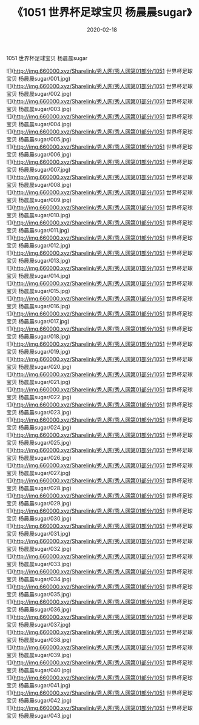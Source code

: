 ﻿---
layout: post
title:  《1051 世界杯足球宝贝 杨晨晨sugar》
date:   2020-02-18
img: http://img.660000.xyz/Sharelink/秀人网/秀人网第01部分/1051 世界杯足球宝贝 杨晨晨sugar/000.jpg
categories: [美女, 清纯, 唯美]
---

1051 世界杯足球宝贝 杨晨晨sugar

  ![](http://img.660000.xyz/Sharelink/秀人网/秀人网第01部分/1051 世界杯足球宝贝 杨晨晨sugar/001.jpg) <br> ![](http://img.660000.xyz/Sharelink/秀人网/秀人网第01部分/1051 世界杯足球宝贝 杨晨晨sugar/002.jpg) <br> ![](http://img.660000.xyz/Sharelink/秀人网/秀人网第01部分/1051 世界杯足球宝贝 杨晨晨sugar/003.jpg) <br> ![](http://img.660000.xyz/Sharelink/秀人网/秀人网第01部分/1051 世界杯足球宝贝 杨晨晨sugar/004.jpg) <br> ![](http://img.660000.xyz/Sharelink/秀人网/秀人网第01部分/1051 世界杯足球宝贝 杨晨晨sugar/005.jpg) <br> ![](http://img.660000.xyz/Sharelink/秀人网/秀人网第01部分/1051 世界杯足球宝贝 杨晨晨sugar/006.jpg) <br> ![](http://img.660000.xyz/Sharelink/秀人网/秀人网第01部分/1051 世界杯足球宝贝 杨晨晨sugar/007.jpg) <br> ![](http://img.660000.xyz/Sharelink/秀人网/秀人网第01部分/1051 世界杯足球宝贝 杨晨晨sugar/008.jpg) <br> ![](http://img.660000.xyz/Sharelink/秀人网/秀人网第01部分/1051 世界杯足球宝贝 杨晨晨sugar/009.jpg) <br> ![](http://img.660000.xyz/Sharelink/秀人网/秀人网第01部分/1051 世界杯足球宝贝 杨晨晨sugar/010.jpg) <br> ![](http://img.660000.xyz/Sharelink/秀人网/秀人网第01部分/1051 世界杯足球宝贝 杨晨晨sugar/011.jpg) <br> ![](http://img.660000.xyz/Sharelink/秀人网/秀人网第01部分/1051 世界杯足球宝贝 杨晨晨sugar/012.jpg) <br> ![](http://img.660000.xyz/Sharelink/秀人网/秀人网第01部分/1051 世界杯足球宝贝 杨晨晨sugar/013.jpg) <br> ![](http://img.660000.xyz/Sharelink/秀人网/秀人网第01部分/1051 世界杯足球宝贝 杨晨晨sugar/014.jpg) <br> ![](http://img.660000.xyz/Sharelink/秀人网/秀人网第01部分/1051 世界杯足球宝贝 杨晨晨sugar/015.jpg) <br> ![](http://img.660000.xyz/Sharelink/秀人网/秀人网第01部分/1051 世界杯足球宝贝 杨晨晨sugar/016.jpg) <br> ![](http://img.660000.xyz/Sharelink/秀人网/秀人网第01部分/1051 世界杯足球宝贝 杨晨晨sugar/017.jpg) <br> ![](http://img.660000.xyz/Sharelink/秀人网/秀人网第01部分/1051 世界杯足球宝贝 杨晨晨sugar/018.jpg) <br> ![](http://img.660000.xyz/Sharelink/秀人网/秀人网第01部分/1051 世界杯足球宝贝 杨晨晨sugar/019.jpg) <br> ![](http://img.660000.xyz/Sharelink/秀人网/秀人网第01部分/1051 世界杯足球宝贝 杨晨晨sugar/020.jpg) <br> ![](http://img.660000.xyz/Sharelink/秀人网/秀人网第01部分/1051 世界杯足球宝贝 杨晨晨sugar/021.jpg) <br> ![](http://img.660000.xyz/Sharelink/秀人网/秀人网第01部分/1051 世界杯足球宝贝 杨晨晨sugar/022.jpg) <br> ![](http://img.660000.xyz/Sharelink/秀人网/秀人网第01部分/1051 世界杯足球宝贝 杨晨晨sugar/023.jpg) <br> ![](http://img.660000.xyz/Sharelink/秀人网/秀人网第01部分/1051 世界杯足球宝贝 杨晨晨sugar/024.jpg) <br> ![](http://img.660000.xyz/Sharelink/秀人网/秀人网第01部分/1051 世界杯足球宝贝 杨晨晨sugar/025.jpg) <br> ![](http://img.660000.xyz/Sharelink/秀人网/秀人网第01部分/1051 世界杯足球宝贝 杨晨晨sugar/026.jpg) <br> ![](http://img.660000.xyz/Sharelink/秀人网/秀人网第01部分/1051 世界杯足球宝贝 杨晨晨sugar/027.jpg) <br> ![](http://img.660000.xyz/Sharelink/秀人网/秀人网第01部分/1051 世界杯足球宝贝 杨晨晨sugar/028.jpg) <br> ![](http://img.660000.xyz/Sharelink/秀人网/秀人网第01部分/1051 世界杯足球宝贝 杨晨晨sugar/029.jpg) <br> ![](http://img.660000.xyz/Sharelink/秀人网/秀人网第01部分/1051 世界杯足球宝贝 杨晨晨sugar/030.jpg) <br> ![](http://img.660000.xyz/Sharelink/秀人网/秀人网第01部分/1051 世界杯足球宝贝 杨晨晨sugar/031.jpg) <br> ![](http://img.660000.xyz/Sharelink/秀人网/秀人网第01部分/1051 世界杯足球宝贝 杨晨晨sugar/032.jpg) <br> ![](http://img.660000.xyz/Sharelink/秀人网/秀人网第01部分/1051 世界杯足球宝贝 杨晨晨sugar/033.jpg) <br> ![](http://img.660000.xyz/Sharelink/秀人网/秀人网第01部分/1051 世界杯足球宝贝 杨晨晨sugar/034.jpg) <br> ![](http://img.660000.xyz/Sharelink/秀人网/秀人网第01部分/1051 世界杯足球宝贝 杨晨晨sugar/035.jpg) <br> ![](http://img.660000.xyz/Sharelink/秀人网/秀人网第01部分/1051 世界杯足球宝贝 杨晨晨sugar/036.jpg) <br> ![](http://img.660000.xyz/Sharelink/秀人网/秀人网第01部分/1051 世界杯足球宝贝 杨晨晨sugar/037.jpg) <br> ![](http://img.660000.xyz/Sharelink/秀人网/秀人网第01部分/1051 世界杯足球宝贝 杨晨晨sugar/038.jpg) <br> ![](http://img.660000.xyz/Sharelink/秀人网/秀人网第01部分/1051 世界杯足球宝贝 杨晨晨sugar/039.jpg) <br> ![](http://img.660000.xyz/Sharelink/秀人网/秀人网第01部分/1051 世界杯足球宝贝 杨晨晨sugar/040.jpg) <br> ![](http://img.660000.xyz/Sharelink/秀人网/秀人网第01部分/1051 世界杯足球宝贝 杨晨晨sugar/041.jpg) <br> ![](http://img.660000.xyz/Sharelink/秀人网/秀人网第01部分/1051 世界杯足球宝贝 杨晨晨sugar/042.jpg) <br> ![](http://img.660000.xyz/Sharelink/秀人网/秀人网第01部分/1051 世界杯足球宝贝 杨晨晨sugar/043.jpg) <br>
